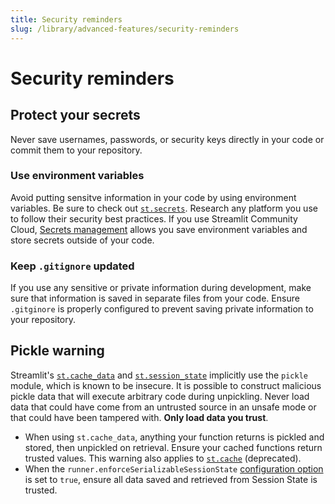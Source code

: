 ```yaml
---
title: Security reminders
slug: /library/advanced-features/security-reminders
---
```


# Security reminders

## Protect your secrets

Never save usernames, passwords, or security keys directly in your code or commit them to your repository.

### Use environment variables

Avoid putting sensitve information in your code by using environment variables. Be sure to check out [`st.secrets`](/library/advanced-features/secrets-management). Research any platform you use to follow their security best practices. If you use Streamlit Community Cloud, [Secrets management](/streamlit-community-cloud/deploy-your-app/secrets-management) allows you save environment variables and store secrets outside of your code.

### Keep `.gitignore` updated

If you use any sensitive or private information during development, make sure that information is saved in separate files from your code. Ensure `.gitginore` is properly configured to prevent saving private information to your repository.

## Pickle warning

Streamlit's [`st.cache_data`](/library/advanced-features/caching#stcache_data) and [`st.session_state`](/library/advanced-features/session-state#serializable-session-state) implicitly use the `pickle` module, which is known to be insecure. It is possible to construct malicious pickle data that will execute arbitrary code during unpickling. Never load data that could have come from an untrusted source in an unsafe mode or that could have been tampered with. **Only load data you trust**.

- When using `st.cache_data`, anything your function returns is pickled and stored, then unpickled on retrieval. Ensure your cached functions return trusted values. This warning also applies to [`st.cache`](/library/api-reference/performance/st.cache) (deprecated).
- When the `runner.enforceSerializableSessionState` [configuration option](<(/library/advanced-features/configuration#runner)>) is set to `true`, ensure all data saved and retrieved from Session State is trusted.
